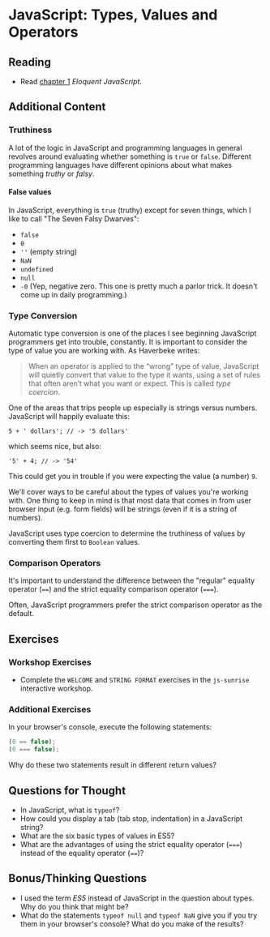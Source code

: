 # JavaScript: Types, Values and Operators

## Reading

* Read [chapter 1](http://eloquentjavascript.net/01_values.html) _Eloquent JavaScript_.

## Additional Content

### Truthiness

A lot of the logic in JavaScript and programming languages in general revolves around evaluating whether something is `true` or `false`. Different programming languages have different opinions about what makes something *truthy* or *falsy*.

#### False values

In JavaScript, everything is `true` (truthy) except for seven things, which I like to call "The Seven Falsy Dwarves":

* `false`
* `0`
* `''` (empty string)
* `NaN`
* `undefined`
* `null`
* `-0` (Yep, negative zero. This one is pretty much a parlor trick. It doesn't come up in daily programming.)

### Type Conversion

Automatic type conversion is one of the places I see beginning JavaScript programmers get into trouble, constantly. It is important to consider the type of value you are working with. As Haverbeke writes:

> When an operator is applied to the “wrong” type of value, JavaScript will quietly convert that value to the type it wants, using a set of rules that often aren’t what you want or expect. This is called *type coercion*. 

One of the areas that trips people up especially is strings versus numbers. JavaScript will happily evaluate this:

`5 + ' dollars'; // -> '5 dollars'`

which seems nice, but also:

`'5' + 4; // -> '54'`

This could get you in trouble if you were expecting the value (a number) `9`.

We'll cover ways to be careful about the types of values you're working with. One thing to keep in mind is that most data that comes in from user browser input (e.g. form fields) will be strings (even if it is a string of numbers).

JavaScript uses type coercion to determine the truthiness of values by converting them first to `Boolean` values. 

### Comparison Operators

It's important to understand the difference between the "regular" equality operator (`==`) and the strict equality comparison operator (`===`).

Often, JavaScript programmers prefer the strict comparison operator as the default. 

## Exercises

### Workshop Exercises

* Complete the `WELCOME` and `STRING FORMAT` exercises in the `js-sunrise` interactive workshop.

### Additional Exercises

In your browser's console, execute the following statements:

```javascript
(0 == false);
(0 === false);
```

Why do these two statements result in different return values?

## Questions for Thought

* In JavaScript, what is `typeof`?
* How could you display a tab (tab stop, indentation) in a JavaScript string?
* What are the six basic types of values in ES5?
* What are the advantages of using the strict equality operator (`===`) instead of the equality operator (`==`)?

## Bonus/Thinking Questions

* I used the term *ES5* instead of JavaScript in the question about types. Why do you think that might be?
* What do the statements `typeof null` and `typeof NaN` give you if you try them in your browser's console? What do you make of the results?

